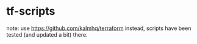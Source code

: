 # tf-scripts

note: use https://github.com/kalmhq/terraform instead, scripts have been tested (and updated a bit) there.
